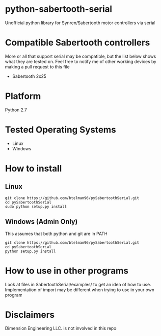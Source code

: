 # python-sabertooth-serial
Unofficial python library for Synren/Sabertooth motor controllers via serial

# Compatible Sabertooth controllers
More or all that support serial may be compatible, but the list below shows what they are tested on. Feel free to notify me of other working devices by making a pull request to this file

- Sabertooth 2x25

# Platform

Python 2.7

# Tested Operating Systems

- Linux
- Windows

# How to install

## Linux

```
git clone https://github.com/btelman96/pySabertoothSerial.git
cd pySabertoothSerial
sudo python setup.py install
```

## Windows (Admin Only)

This assumes that both python and git are in PATH

```
git clone https://github.com/btelman96/pySabertoothSerial.git
cd pySabertoothSerial
python setup.py install
```

# How to use in other programs
Look at files in SabertoothSerial/examples/ to get an idea of how to use. Implementation of import may be different when trying to use in your own program

# Disclaimers
Dimension Engineering LLC. is not involved in this repo
